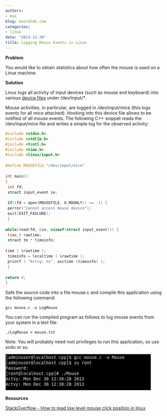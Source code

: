 ```yaml
---
authors:
- max
blog: maxrohde.com
categories:
- linux
date: "2013-12-30"
title: Logging Mouse Events in Linux
---
```


**Problem**

You would like to obtain statistics about how often the mouse is used on a Linux machine.

**Solution**

Linux logs all activity of input devices (such as mouse and keyboard) into various [device files](http://en.wikipedia.org/wiki/Device_file) under /dev/input/\*.

Mouse activities, in particular, are logged in /dev/input/mice (this logs events for all mice attached). Hooking into this device file allows to be notified of all mouse events. The following C++ snippet reads the /dev/input/mice file and writes a simple log for the observed activity:

```cpp
#include <stdio.h>
#include <stdlib.h>
#include <fcntl.h>
#include <time.h>
#include <linux/input.h>

#define MOUSEFILE "/dev/input/mice"

int main()
{
 int fd;
 struct input_event ie;

 if((fd = open(MOUSEFILE, O_RDONLY)) == -1) {
 perror("Cannot access mouse device");
 exit(EXIT_FAILURE);
 }

while(read(fd, &ie, sizeof(struct input_event))) {
 time_t rawtime;
 struct tm * timeinfo;

time ( &rawtime );
 timeinfo = localtime ( &rawtime );
 printf ( "Actvy: %s", asctime (timeinfo) );
 }

return 0;
}
```

Safe the source code into a file mouse.c and compile this application using the following command:

```
gcc mouse.c -o LogMouse
```

You can run the compiled program as follows to log mouse events from your system in a text file:

```
./LogMouse > mouse.txt
```

Note: You will probably need root privileges to run this application, so use sodu or su.

[![mouse](images/mouse.png)](http://nexnet.files.wordpress.com/2013/12/mouse.png)

**Resources**

[StackOverflow - How to read low level mouse click position in linux](http://stackoverflow.com/questions/11519759/how-to-read-low-level-mouse-click-position-in-linux)